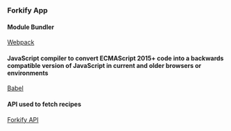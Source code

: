 ### Forkify App

#### Module Bundler

[Webpack](https://webpack.js.org/)

#### JavaScript compiler to convert ECMAScript 2015+ code into a backwards compatible version of JavaScript in current and older browsers or environments

[Babel](https://babeljs.io/)

#### API used to fetch recipes

[Forkify API](http://forkify-api.herokuapp.com/)
